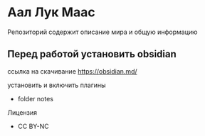 # Аал Лук Маас

Репозиторий содержит описание мира и общую информацию
## Перед работой установить obsidian

ссылка на скачивание
https://obsidian.md/

установить и включить плагины
* folder notes

Лицензия
* CC BY-NC